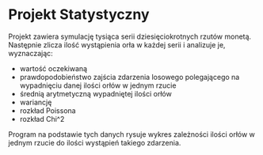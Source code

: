 # Projekt Statystyczny
Projekt zawiera symulację tysiąca serii dziesięciokrotnych rzutów monetą.
Następnie zlicza ilość wystąpienia orła w każdej serii i analizuje je, wyznaczając:
- wartość oczekiwaną
- prawdopodobieństwo zajścia zdarzenia losowego polegającego na wypadnięciu danej ilości orłów w jednym rzucie
- średnią arytmetyczną wypadniętej ilości orłów
- wariancję
- rozkład Poissona
- rozkład Chi^2

Program na podstawie tych danych rysuje wykres zależności ilości orłów w jednym rzucie do ilości wystąpień takiego zdarzenia.